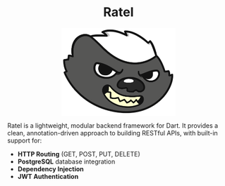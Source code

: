 <h1 align="center">Ratel</h1>

<p align="center">
    <img 
    align="center"
    height="200" 
    src="./assets/Ratel.png"/>
</p>

Ratel is a lightweight, modular backend framework for Dart. It provides a clean, annotation-driven approach to building RESTful APIs, with built-in support for:

- **HTTP Routing** (GET, POST, PUT, DELETE)
- **PostgreSQL** database integration
- **Dependency Injection**
- **JWT Authentication**
